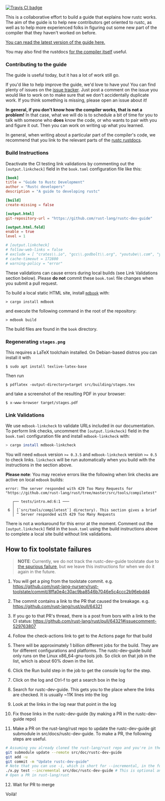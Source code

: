 [![Travis CI badge](https://api.travis-ci.com/rust-lang/rustc-dev-guide.svg?branch=master)](https://travis-ci.com/github/rust-lang/rustc-dev-guide)


This is a collaborative effort to build a guide that explains how rustc
works. The aim of the guide is to help new contributors get oriented
to rustc, as well as to help more experienced folks in figuring out
some new part of the compiler that they haven't worked on before.

[You can read the latest version of the guide here.](https://rustc-dev-guide.rust-lang.org/)

You may also find the rustdocs [for the compiler itself][rustdocs] useful.

[rustdocs]: https://doc.rust-lang.org/nightly/nightly-rustc/rustc_middle/

### Contributing to the guide

The guide is useful today, but it has a lot of work still go.

If you'd like to help improve the guide, we'd love to have you! You can find
plenty of issues on the [issue
tracker](https://github.com/rust-lang/rustc-dev-guide/issues). Just post a
comment on the issue you would like to work on to make sure that we don't
accidentally duplicate work. If you think something is missing, please open an
issue about it!

**In general, if you don't know how the compiler works, that is not a
problem!** In that case, what we will do is to schedule a bit of time
for you to talk with someone who **does** know the code, or who wants
to pair with you and figure it out.  Then you can work on writing up
what you learned.

In general, when writing about a particular part of the compiler's code, we
recommend that you link to the relevant parts of the [rustc
rustdocs][rustdocs].

### Build Instructions

Deactivate the CI testing link validations by commenting out the `[output.linkcheck]` field in the `book.toml` configuration file like this:

```toml
[book]
title = "Guide to Rustc Development"
author = "Rustc developers"
description = "A guide to developing rustc"

[build]
create-missing = false

[output.html]
git-repository-url = "https://github.com/rust-lang/rustc-dev-guide"

[output.html.fold]
enable = true
level = 1

# [output.linkcheck]
# follow-web-links = false
# exclude = [ "crates\\.io", "gcc\\.godbolt\\.org", "youtube\\.com", "youtu\\.be", "dl\\.acm\\.org", "cs\\.bgu\\.ac\\.il" ]
# cache-timeout = 172800
# warning-policy = "error"
```

These validations can cause errors during local builds (see Link Validations section below).  Please **do not** commit these `book.toml` file changes when you submit a pull request.

To build a local static HTML site, install [`mdbook`](https://github.com/rust-lang/mdBook) with:

```
> cargo install mdbook
```

and execute the following command in the root of the repository:

```
> mdbook build
```

The build files are found in the `book` directory.

### Regenerating `stages.png`

This requires a LaTeX toolchain installed.
On Debian-based distros you can install it with
```
$ sudo apt install texlive-latex-base
```

Then run
```
$ pdflatex -output-directory=target src/building/stages.tex
```

and take a screenshot of the resulting PDF in your browser:
```
$ x-www-browser target/stages.pdf
```

### Link Validations

We use `mdbook-linkcheck` to validate URLs included in our documentation. To perform link checks, uncomment the `[output.linkcheck]` field in the `book.toml` configuration file and install `mdbook-linkcheck` with:

```bash
> cargo install mdbook-linkcheck
```

You will need `mdbook` version `>= 0.3.5` and `mdbook-linkcheck` version `>= 0.5` to check links.
`linkcheck` will be run automatically when you build with the instructions in the section above.

**Please note**: You may receive errors like the following when link checks are active on local `mdbook` builds:

```
error: The server responded with 429 Too Many Requests for "https://github.com/rust-lang/rust/tree/master/src/tools/compiletest"

   ┌── tests/intro.md:6:1 ───
   │
 6 │ [`src/tools/compiletest`] directory). This section gives a brief
   │ ^ Server responded with 429 Too Many Requests
```

There is not a workaround for this error at the moment.  Comment out the `[output.linkcheck]` field in the `book.toml` using the build instructions above to complete a local site build without link validations.


## How to fix toolstate failures

> **NOTE**: Currently, we do not track the rustc-dev-guide toolstate due to
[the spurious failure](https://github.com/rust-lang/rust/pull/71731),
but we leave this instructions for when we do it again in the future.

1. You will get a ping from the toolstate commit. e.g. https://github.com/rust-lang-nursery/rust-toolstate/commit/8ffa0e4c30ac9ba8546b7046e5c4ccc2b96ebdd4

2. The commit contains a link to the PR that caused the breakage. e.g. https://github.com/rust-lang/rust/pull/64321

3. If you go to that PR's thread, there is a post from bors with a link to the CI status: https://github.com/rust-lang/rust/pull/64321#issuecomment-529763807

4. Follow the check-actions link to get to the Actions page for that build

5. There will be approximately 1 billion different jobs for the build. They are for different configurations and platforms. The rustc-dev-guide build only runs on the Linux x86_64-gnu-tools job. So click on that job in the list, which is about 60% down in the list.

6. Click the Run build step in the job to get the console log for the step.

7. Click on the log and Ctrl-f to get a search box in the log

8. Search for rustc-dev-guide. This gets you to the place where the links are checked. It is usually ~11K lines into the log

9. Look at the links in the log near that point in the log

10. Fix those links in the rustc-dev-guide (by making a PR in the rustc-dev-guide repo)

11. Make a PR on the rust-lang/rust repo to update the rustc-dev-guide git submodule in src/docs/rustc-dev-guide.
To make a PR, the following steps are useful.

```bash
# Assuming you already cloned the rust-lang/rust repo and you're in the correct directory
git submodule update --remote src/doc/rustc-dev-guide
git add -u
git commit -m "Update rustc-dev-guide"
# Note that you can use -i, which is short for --incremental, in the following command
./x.py test --incremental src/doc/rustc-dev-guide # This is optional and should succeed anyway
# Open a PR in rust-lang/rust
```

12. Wait for PR to merge

Voilà!
